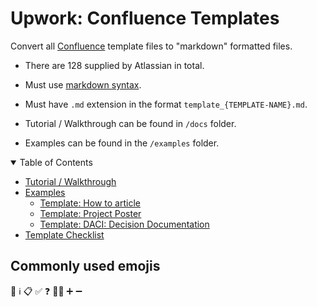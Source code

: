 # Upwork: Confluence Templates

Convert all [Confluence](https://www.atlassian.com/software/confluence) template files to "markdown" formatted files.

- There are 128 supplied by Atlassian in total.

- Must use [markdown syntax](https://www.markdownguide.org/basic-syntax/).

- Must have `.md` extension in the format `template_{TEMPLATE-NAME}.md`.

- Tutorial / Walkthrough can be found in `/docs` folder.

- Examples can be found in the `/examples` folder.

<details open="open">
<summary>Table of Contents</summary>

- [Tutorial / Walkthrough](./docs/tutorial.md)
- [Examples](./examples)
  - [Template: How to article](./examples/template_how-to-article.md)
  - [Template: Project Poster](./examples/template_project-poster.md)
  - [Template: DACI: Decision Documentation](./examples/template_daci-decision-documentation.md)
- [Template Checklist](./docs/template-checklist.md)

</details>


## Commonly used emojis

📘 ℹ️ 📋 ✅ ❓ 👍🏼 ➕ ➖